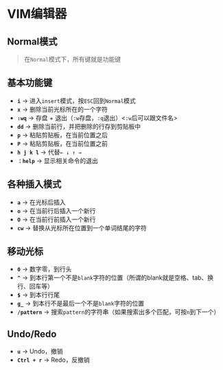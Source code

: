 # VIM编辑器

## Normal模式

> 在`Normal`模式下，所有键就是功能键

## 基本功能键

* **`i`** → 进入`insert`模式，按`ESC`回到`Normal`模式
* **`x`** → 删除当前光标所在的一个字符
* **`:wq`** → 存盘 + 退出（`:w`存盘，`:q`退出）<`:w`后可以跟文件名>
* **`dd`** → 删除当前行，并把删除的行存到剪贴板中
* **`p`** → 粘贴剪贴板，在当前位置之后
* **`P`** → 粘贴剪贴板，在当前位置之前
* **`h j k l`** → 代替`← ↓ ↑ →`
* **`：help`** → 显示相关命令的退出

## 各种插入模式

* **`a`** → 在光标后插入
* **`o`** → 在当前行后插入一个新行
* **`O`** → 在当前行前插入一个新行
* **`cw`** → 替换从光标所在位置到一个单词结尾的字符

## 移动光标

* **`0`** → 数字零，到行头
* **`^`** → 到本行第一个不是`blank`字符的位置（所谓的blank就是空格、tab、换行、回车等）
* **`$`** → 到本行行尾
* **`g_`** → 到本行不是最后一个不是`blank`字符的位置
* **`/pattern`** → 搜索`pattern`的字符串（如果搜索出多个匹配，可按`n`到下一个）

## Undo/Redo

* **`u`** → Undo，撤销
* **`Ctrl + r`** → Redo，反撤销
